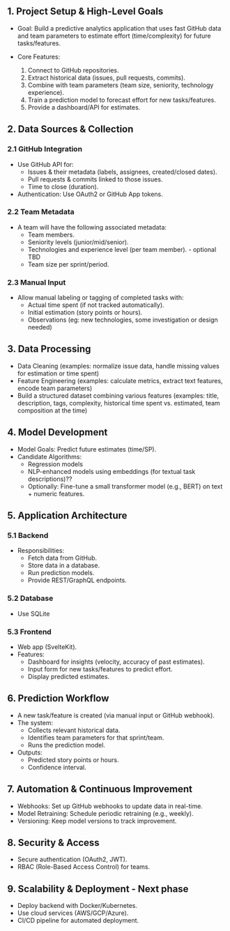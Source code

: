 ## 1. Project Setup & High-Level Goals

- Goal: Build a predictive analytics application that uses fast GitHub data and team parameters to estimate effort (time/complexity) for future tasks/features.

- Core Features:
  1. Connect to GitHub repositories.
  2. Extract historical data (issues, pull requests, commits).
  3. Combine with team parameters (team size, seniority, technology experience).
  4. Train a prediction model to forecast effort for new tasks/features.
  5. Provide a dashboard/API for estimates.


## 2. Data Sources & Collection

### 2.1 GitHub Integration

- Use GitHub API for:
  - Issues & their metadata (labels, assignees, created/closed dates).
  - Pull requests & commits linked to those issues.
  - Time to close (duration).
- Authentication: Use OAuth2 or GitHub App tokens.


### 2.2 Team Metadata

- A team will have the following associated metadata:
  - Team members.
  - Seniority levels (junior/mid/senior).
  - Technologies and experience level (per team member). - optional TBD
  - Team size per sprint/period.


### 2.3 Manual Input

- Allow manual labeling or tagging of completed tasks with:
  - Actual time spent (if not tracked automatically).
  - Initial estimation (story points or hours).
  - Observations (eg: new technologies, some investigation or design needed)


## 3. Data Processing

- Data Cleaning (examples: normalize issue data, handle missing values for estimation or time spent)
- Feature Engineering (examples: calculate metrics, extract text features, encode team parameters)
- Build a structured dataset combining various features (examples: title, description, tags, complexity, historical time spent vs. estimated, team composition at the time)

## 4. Model Development

- Model Goals: Predict future estimates (time/SP).
- Candidate Algorithms:
  - Regression models
  - NLP-enhanced models using embeddings (for textual task descriptions)??
  - Optionally: Fine-tune a small transformer model (e.g., BERT) on text + numeric features.


## 5. Application Architecture

### 5.1 Backend

- Responsibilities:
  - Fetch data from GitHub.
  - Store data in a database.
  - Run prediction models.
  - Provide REST/GraphQL endpoints.

### 5.2 Database

- Use SQLite

### 5.3 Frontend

- Web app (SvelteKit).
- Features:
  - Dashboard for insights (velocity, accuracy of past estimates).
  - Input form for new tasks/features to predict effort.
  - Display predicted estimates.


## 6. Prediction Workflow

- A new task/feature is created (via manual input or GitHub webhook).
- The system:
  - Collects relevant historical data.
  - Identifies team parameters for that sprint/team.
  - Runs the prediction model.
- Outputs:
  - Predicted story points or hours.
  - Confidence interval.


## 7. Automation & Continuous Improvement

- Webhooks: Set up GitHub webhooks to update data in real-time.
- Model Retraining: Schedule periodic retraining (e.g., weekly).
- Versioning: Keep model versions to track improvement.

## 8. Security & Access

- Secure authentication (OAuth2, JWT).
- RBAC (Role-Based Access Control) for teams.

## 9. Scalability & Deployment - Next phase

- Deploy backend with Docker/Kubernetes.
- Use cloud services (AWS/GCP/Azure).
- CI/CD pipeline for automated deployment.
